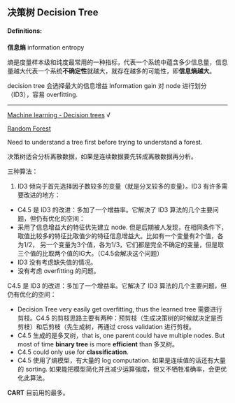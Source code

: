 ## 决策树 Decision Tree

#### Definitions:

**信息熵** information entropy

熵是度量样本级和纯度最常用的一种指标，代表一个系统中蕴含多少信息量，信息量越大代表一个系统**不确定性**就越大，就存在越多的可能性，即**信息熵越大**。

decision tree 会选择最大的信息增益 Information gain 对 node 进行划分（ID3），容易 overfitting.

---

[Machine learning - Decision trees](https://www.youtube.com/watch?v=-dCtJjlEEgM) √

[Random Forest](https://www.youtube.com/watch?v=3kYujfDgmNk&list=PLE6Wd9FR--EdyJ5lbFl8UuGjecvVw66F6&index=12)

Need to understand a tree first before trying to understand a forest.

决策树适合分析离散数据，如果是连续数据要先转成离散数据再分析。

三种算法：

1. ID3 倾向于首先选择因子数较多的变量（就是分叉较多的变量）。ID3 有许多需要改进的地方：

- C4.5 是 ID3 的改进：多加了一个增益率。它解决了 ID3 算法的几个主要问题，但仍有优化的空间：
- 采用了信息增益大的特征优先建立 node. 但是后期被人发现，在相同条件下，取值比较多的特征比取值少的特征信息增益大。比如有一个变量有2个值，各为1/2， 另一个变量为3个值，各为1/3，它们都是完全不确定的变量，但是取三个值的比取两个值的IG大。（C4.5会解决这个问题）
- ID3 没有考虑缺失值的情况。
- 没有考虑 overfitting 的问题。

C4.5 是 ID3 的改进：多加了一个增益率。它解决了 ID3 算法的几个主要问题，但仍有优化的空间：

- Decision Tree very easily get overfitting, thus the learned tree 需要进行剪枝。C4.5 的剪枝思路主要有两种：预剪枝（生成决策树的时候就决定是否剪枝）和后剪枝（先生成树，再通过 cross validation 进行剪枝。
- C4.5 生成的是多叉树，that is, one parent could have multiple nodes. But most of time **binary tree** is more **efficient** than 多叉树。
- C4.5 could only use for **classification**.
- C4.5 使用了熵模型，有大量的 log computation. 如果是连续值的话还有大量的 sorting. 如果能把模型简化并且减少运算强度，但又不牺牲准确率，会更优化此算法。





**CART** 目前用的最多。

